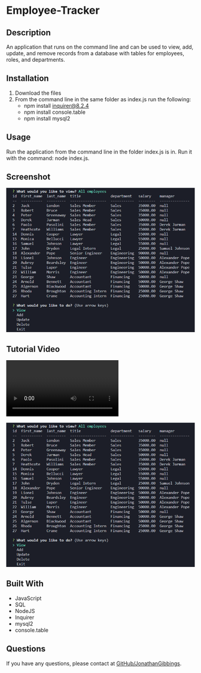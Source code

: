 # Employee-Tracker

## Description

An application that runs on the command line and can be used to view, add, update, and remove records from a database with tables for employees, roles, and departments.

## Installation

1. Download the files
2. From the command line in the same folder as index.js run the following:
   - npm install inquirer@8.2.4
   - npm install console.table
   - npm install mysql2

## Usage

Run the application from the command line in the folder index.js is in. Run it with the command: node index.js.

## Screenshot

![Screenshot](./assets/imgs/employee-tracker-screenshot.png)

## Tutorial Video

<video src='./assets/imgs/employee-tracker-tutorial.mp4' width=300></video>

[![Tutorial Video](./assets/imgs/employee-tracker-screenshot.png)](https://drive.google.com/file/d/1UHxnBHyM0zXbP1kBqn0iUxExHKfNPvD5/view)

## Built With

- JavaScript
- SQL
- NodeJS
- Inquirer
- mysql2
- console.table

## Questions

If you have any questions, please contact at [GitHub/JonathanGibbings](https://github.com/JonathanGibbings/).
